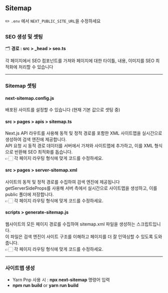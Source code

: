 ## Sitemap

✏️ `.env` 에서 `NEXT_PUBLIC_SITE_URL`을 수정하세요

### SEO 생성 및 셋팅

🗂️ **경로 : src > \_head > seo.ts**

각 페이지에서 SEO 컴포넌트를 가져와 페이지에 대한 타이틀, 내용, 이미지를 SEO 최적화에 처리할 수 있습니다

---

### Sitemap 셋팅

#### next-sitemap.config.js

배포된 사이트를 설정할 수 있습니다 (현재 기본 값으로 셋팅 중)

#### src > pages > apis > sitemap.ts

Next.js API 라우트를 사용해 동적 및 정적 경로를 포함한 XML 사이트맵을 실시간으로 생성하여 검색 엔진에 제공합니다.<br/>
API 요청 시 동적 경로 데이터를 서버에서 가져와 사이트맵에 추가하고, 이를 XML 형식으로 반환해 SEO 최적화를 돕습니다.<br/>
👉🏻 각 페이지 라우팅 형식에 맞게 코드를 수정하세요.

#### src > pages > server-sitemap.xml

사이트의 동적 및 정적 경로를 수집하여 검색 엔진에 제공됩니다<br/>
getServerSideProps를 사용해 서버 측에서 실시간으로 사이트맵을 생성하고, 이를 public 폴더에 저장합니다.<br/>
👉🏻 각 페이지 라우팅 형식에 맞게 코드를 수정하세요.

#### scripts > generate-sitemap.js

웹사이트의 모든 페이지 경로를 수집하여 sitemap.xml 파일을 생성하는 스크립트입니다.<br/>
이 파일은 검색 엔진이 사이트 구조를 이해하고 페이지를 더 잘 인덱싱할 수 있도록 도와줍니다.<br/>
👉🏻 각 페이지 라우팅 형식에 맞게 코드를 수정하세요.

---

### 사이트맵 생성

- Yarn Pnp 사용 시 : **npx next-sitemap** 명령어 입력
- **npm run build** or **yarn run build**
